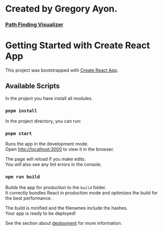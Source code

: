 # Created by Gregory Ayon.
### [Path Finding Visualizer](https://exquisite-starlight-84de0a.netlify.app/)

# Getting Started with Create React App

This project was bootstrapped with [Create React App](https://github.com/facebook/create-react-app).

## Available Scripts

In the project you have install all modules.

### `pnpm install`

In the project directory, you can run:

### `pnpm start`

Runs the app in the development mode.\
Open [http://localhost:3000](http://localhost:3000) to view it in the browser.

The page will reload if you make edits.\
You will also see any lint errors in the console.

### `npm run build`

Builds the app for production to the `build` folder.\
It correctly bundles React in production mode and optimizes the build for the best performance.

The build is minified and the filenames include the hashes.\
Your app is ready to be deployed!

See the section about [deployment](https://facebook.github.io/create-react-app/docs/deployment) for more information.
